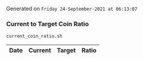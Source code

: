 Generated on `Friday 24-September-2021 at 06:13:07`

### Current to Target Coin Ratio
`current_coin_ratio.sh`

Date|Current|Target|Ratio
---|---|---|---
